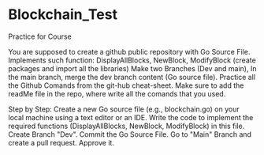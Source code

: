 # Blockchain_Test
Practice for Course

You are supposed to create a github public repository with Go Source File.
Implements such function: DisplayAllBlocks, NewBlock, ModifyBlock (create packages and import all the libraries)
Make two Branches (Dev and main), In the main branch, merge the dev branch content (Go source file).
Practice all the Github Comands from the git-hub cheat-sheet.
Make sure to add the readMe file in the repo, where write all the comands that you used.

Step by Step:
Create a new Go source file (e.g., blockchain.go) on your local machine using a text editor or an IDE.
Write the code to implement the required functions (DisplayAllBlocks, NewBlock, ModifyBlock) in this file.
Create Branch "Dev".
Commit the Go Source File.
Go to "Main" Branch and create a pull request. Approve it.
